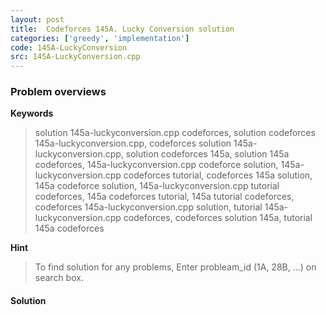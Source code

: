 ```yaml
---
layout: post
title:  Codeforces 145A. Lucky Conversion solution
categories: ['greedy', 'implementation']
code: 145A-LuckyConversion
src: 145A-LuckyConversion.cpp
---
```

### **Problem overviews**

**Keywords**
> solution 145a-luckyconversion.cpp codeforces, solution codeforces 145a-luckyconversion.cpp, codeforces solution 145a-luckyconversion.cpp, solution codeforces 145a, solution 145a codeforces, 145a-luckyconversion.cpp codeforce solution, 145a-luckyconversion.cpp codeforces tutorial, codeforces 145a solution, 145a codeforce solution, 145a-luckyconversion.cpp tutorial codeforces, 145a codeforces tutorial, 145a tutorial codeforces, codeforces 145a-luckyconversion.cpp solution, tutorial 145a-luckyconversion.cpp codeforces, codeforces solution 145a, tutorial 145a codeforces

**Hint**
> To find solution for any problems, Enter probleam_id (1A, 28B, ...) on search box. 

#### **Solution**



